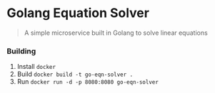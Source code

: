 # Golang Equation Solver

> A simple microservice built in Golang to solve linear equations

### Building

1. Install `docker`
2. Build `docker build -t go-eqn-solver .`
3. Run `docker run -d -p 8080:8080 go-eqn-solver`

##### 